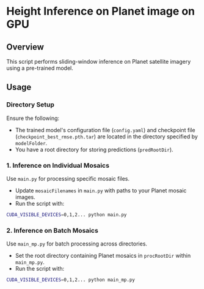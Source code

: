 # Height Inference on Planet image on GPU

## Overview

This script performs sliding-window inference on Planet satellite imagery using a pre-trained model.

## Usage
### Directory Setup

Ensure the following:

- The trained model's configuration file (`config.yaml`) and checkpoint file (`checkpoint_best_rmse.pth.tar`) are located in the directory specified by `modelFolder`.
- You have a root directory for storing predictions (`predRootDir`).

### 1. Inference on Individual Mosaics

Use `main.py` for processing specific mosaic files.

- Update `mosaicFilenames` in `main.py` with paths to your Planet mosaic images.
- Run the script with:

```bash
CUDA_VISIBLE_DEVICES=0,1,2... python main.py
```

### 2. Inference on Batch Mosaics

Use `main_mp.py` for batch processing across directories.
- Set the root directory containing Planet mosaics in `procRootDir` within `main_mp.py`.
- Run the script with:

```bash
CUDA_VISIBLE_DEVICES=0,1,2... python main_mp.py
```